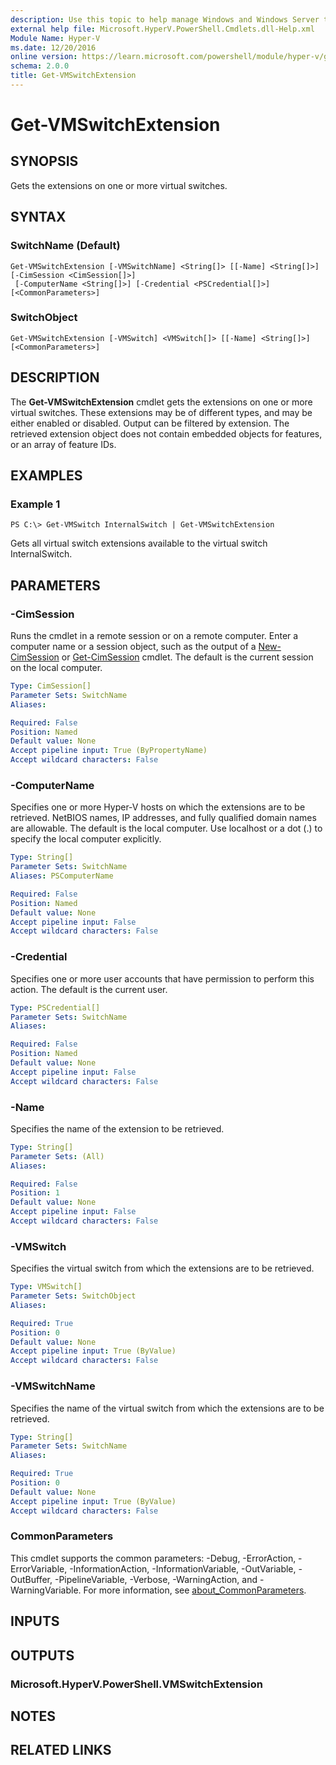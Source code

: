 ```yaml
---
description: Use this topic to help manage Windows and Windows Server technologies with Windows PowerShell.
external help file: Microsoft.HyperV.PowerShell.Cmdlets.dll-Help.xml
Module Name: Hyper-V
ms.date: 12/20/2016
online version: https://learn.microsoft.com/powershell/module/hyper-v/get-vmswitchextension?view=windowsserver2022-ps&wt.mc_id=ps-gethelp
schema: 2.0.0
title: Get-VMSwitchExtension
---
```


# Get-VMSwitchExtension

## SYNOPSIS
Gets the extensions on one or more virtual switches.

## SYNTAX

### SwitchName (Default)
```
Get-VMSwitchExtension [-VMSwitchName] <String[]> [[-Name] <String[]>] [-CimSession <CimSession[]>]
 [-ComputerName <String[]>] [-Credential <PSCredential[]>] [<CommonParameters>]
```

### SwitchObject
```
Get-VMSwitchExtension [-VMSwitch] <VMSwitch[]> [[-Name] <String[]>] [<CommonParameters>]
```

## DESCRIPTION
The **Get-VMSwitchExtension** cmdlet gets the extensions on one or more virtual switches.
These extensions may be of different types, and may be either enabled or disabled.
Output can be filtered by extension.
The retrieved extension object does not contain embedded objects for features, or an array of feature IDs.

## EXAMPLES

### Example 1
```
PS C:\> Get-VMSwitch InternalSwitch | Get-VMSwitchExtension
```

Gets all virtual switch extensions available to the virtual switch InternalSwitch.

## PARAMETERS

### -CimSession
Runs the cmdlet in a remote session or on a remote computer.
Enter a computer name or a session object, such as the output of a [New-CimSession](https://go.microsoft.com/fwlink/p/?LinkId=227967) or [Get-CimSession](https://go.microsoft.com/fwlink/p/?LinkId=227966) cmdlet.
The default is the current session on the local computer.

```yaml
Type: CimSession[]
Parameter Sets: SwitchName
Aliases: 

Required: False
Position: Named
Default value: None
Accept pipeline input: True (ByPropertyName)
Accept wildcard characters: False
```

### -ComputerName
Specifies one or more Hyper-V hosts on which the extensions are to be retrieved.
NetBIOS names, IP addresses, and fully qualified domain names are allowable.
The default is the local computer.
Use localhost or a dot (.) to specify the local computer explicitly.

```yaml
Type: String[]
Parameter Sets: SwitchName
Aliases: PSComputerName

Required: False
Position: Named
Default value: None
Accept pipeline input: False
Accept wildcard characters: False
```

### -Credential
Specifies one or more user accounts that have permission to perform this action.
The default is the current user.

```yaml
Type: PSCredential[]
Parameter Sets: SwitchName
Aliases: 

Required: False
Position: Named
Default value: None
Accept pipeline input: False
Accept wildcard characters: False
```

### -Name
Specifies the name of the extension to be retrieved.

```yaml
Type: String[]
Parameter Sets: (All)
Aliases: 

Required: False
Position: 1
Default value: None
Accept pipeline input: False
Accept wildcard characters: False
```

### -VMSwitch
Specifies the virtual switch from which the extensions are to be retrieved.

```yaml
Type: VMSwitch[]
Parameter Sets: SwitchObject
Aliases: 

Required: True
Position: 0
Default value: None
Accept pipeline input: True (ByValue)
Accept wildcard characters: False
```

### -VMSwitchName
Specifies the name of the virtual switch from which the extensions are to be retrieved.

```yaml
Type: String[]
Parameter Sets: SwitchName
Aliases: 

Required: True
Position: 0
Default value: None
Accept pipeline input: True (ByValue)
Accept wildcard characters: False
```

### CommonParameters
This cmdlet supports the common parameters: -Debug, -ErrorAction, -ErrorVariable, -InformationAction, -InformationVariable, -OutVariable, -OutBuffer, -PipelineVariable, -Verbose, -WarningAction, and -WarningVariable. For more information, see [about_CommonParameters](https://go.microsoft.com/fwlink/?LinkID=113216).

## INPUTS

## OUTPUTS

### Microsoft.HyperV.PowerShell.VMSwitchExtension

## NOTES

## RELATED LINKS

